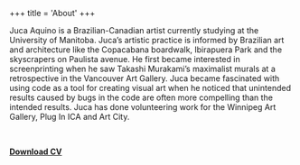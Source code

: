 +++
title = 'About'
+++

Juca Aquino is a Brazilian-Canadian artist currently 
studying at the University of Manitoba. Juca’s artistic 
practice is informed by Brazilian art and architecture 
like the Copacabana boardwalk, Ibirapuera Park and the 
skyscrapers on Paulista avenue. He first became 
interested in screenprinting when he saw Takashi 
Murakami’s maximalist murals at a retrospective in the 
Vancouver Art Gallery. Juca became fascinated with using 
code as a tool for creating visual art when he noticed 
that unintended results caused by bugs in the code are 
often more compelling than the intended results. Juca has 
done volunteering work for the Winnipeg Art Gallery, Plug 
In ICA and Art City.

<br>

**[Download CV](/cv/aquino-cv.pdf)**
